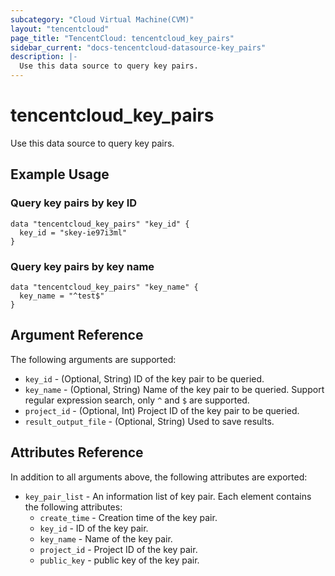```yaml
---
subcategory: "Cloud Virtual Machine(CVM)"
layout: "tencentcloud"
page_title: "TencentCloud: tencentcloud_key_pairs"
sidebar_current: "docs-tencentcloud-datasource-key_pairs"
description: |-
  Use this data source to query key pairs.
---
```


# tencentcloud_key_pairs

Use this data source to query key pairs.

## Example Usage

### Query key pairs by key ID

```hcl
data "tencentcloud_key_pairs" "key_id" {
  key_id = "skey-ie97i3ml"
}
```

### Query key pairs by key name

```hcl
data "tencentcloud_key_pairs" "key_name" {
  key_name = "^test$"
}
```

## Argument Reference

The following arguments are supported:

* `key_id` - (Optional, String) ID of the key pair to be queried.
* `key_name` - (Optional, String) Name of the key pair to be queried. Support regular expression search, only `^` and `$` are supported.
* `project_id` - (Optional, Int) Project ID of the key pair to be queried.
* `result_output_file` - (Optional, String) Used to save results.

## Attributes Reference

In addition to all arguments above, the following attributes are exported:

* `key_pair_list` - An information list of key pair. Each element contains the following attributes:
  * `create_time` - Creation time of the key pair.
  * `key_id` - ID of the key pair.
  * `key_name` - Name of the key pair.
  * `project_id` - Project ID of the key pair.
  * `public_key` - public key of the key pair.



